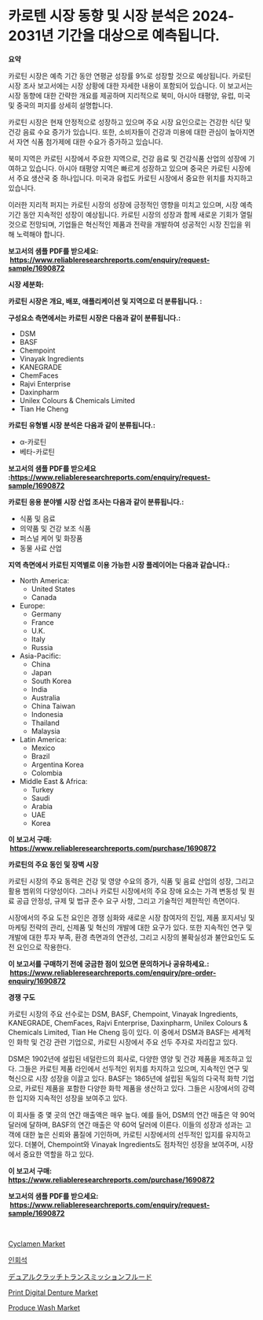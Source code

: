 <p><h1>카로텐 시장 동향 및 시장 분석은 2024-2031년 기간을 대상으로 예측됩니다.</h1></p><p><strong>요약</strong></p>
<p><p>카로틴 시장은 예측 기간 동안 연평균 성장률 9%로 성장할 것으로 예상됩니다. 카로틴 시장 조사 보고서에는 시장 상황에 대한 자세한 내용이 포함되어 있습니다. 이 보고서는 시장 동향에 대한 간략한 개요를 제공하며 지리적으로 북미, 아시아 태평양, 유럽, 미국 및 중국의 퍼지를 상세히 설명합니다.</p><p>카로틴 시장은 현재 안정적으로 성장하고 있으며 주요 시장 요인으로는 건강한 식단 및 건강 음료 수요 증가가 있습니다. 또한, 소비자들이 건강과 미용에 대한 관심이 높아지면서 자연 식품 첨가제에 대한 수요가 증가하고 있습니다.</p><p>북미 지역은 카로틴 시장에서 주요한 지역으로, 건강 음료 및 건강식품 산업의 성장에 기여하고 있습니다. 아시아 태평양 지역은 빠르게 성장하고 있으며 중국은 카로틴 시장에서 주요 생산국 중 하나입니다. 미국과 유럽도 카로틴 시장에서 중요한 위치를 차지하고 있습니다.</p><p>이러한 지리적 퍼지는 카로틴 시장의 성장에 긍정적인 영향을 미치고 있으며, 시장 예측 기간 동안 지속적인 성장이 예상됩니다. 카로틴 시장의 성장과 함께 새로운 기회가 열릴 것으로 전망되며, 기업들은 혁신적인 제품과 전략을 개발하여 성공적인 시장 진입을 위해 노력해야 합니다.</p></p>
<p><strong>보고서의 샘플 PDF를 받으세요: &nbsp;<a href="https://www.reliableresearchreports.com/enquiry/request-sample/1690872">https://www.reliableresearchreports.com/enquiry/request-sample/1690872</a></strong></p>
<p><strong>시장 세분화:</strong></p>
<p><strong> 카로틴 시장은 개요, 배포, 애플리케이션 및 지역으로 더 분류됩니다. :</strong></p>
<p><strong>구성요소 측면에서는 카로틴 시장은 다음과 같이 분류됩니다.:</strong></p>
<p><ul><li>DSM</li><li>BASF</li><li>Chempoint</li><li>Vinayak Ingredients</li><li>KANEGRADE</li><li>ChemFaces</li><li>Rajvi Enterprise</li><li>Daxinpharm</li><li>Unilex Colours & Chemicals Limited</li><li>Tian He Cheng</li></ul></p>
<p><strong> 카로틴 유형별 시장 분석은 다음과 같이 분류됩니다.:</strong></p>
<p><ul><li>α-카로틴</li><li>베타-카로틴</li></ul></p>
<p><strong>보고서의 샘플 PDF를 받으세요 :<a href="https://www.reliableresearchreports.com/enquiry/request-sample/1690872">https://www.reliableresearchreports.com/enquiry/request-sample/1690872</a></strong></p>
<p><strong> 카로틴 응용 분야별 시장 산업 조사는 다음과 같이 분류됩니다.:</strong></p>
<p><ul><li>식품 및 음료</li><li>의약품 및 건강 보조 식품</li><li>퍼스널 케어 및 화장품</li><li>동물 사료 산업</li></ul></p>
<p><strong>지역 측면에서 카로틴 지역별로 이용 가능한 시장 플레이어는 다음과 같습니다.:</strong></p>
<p><ul>
    <li>
        North America:
        <ul>
            <li>United States</li>
            <li>Canada</li>
        </ul>
    </li>
    <li>
        Europe:
        <ul>
            <li>Germany</li>
            <li>France</li>
            <li>U.K.</li>
            <li>Italy</li>
            <li>Russia</li>
        </ul>
    </li>
    <li>
        Asia-Pacific:
        <ul>
            <li>China</li>
            <li>Japan</li>
            <li>South Korea</li>
            <li>India</li>
            <li>Australia</li>
            <li>China Taiwan</li>
            <li>Indonesia</li>
            <li>Thailand</li>
            <li>Malaysia</li>
        </ul>
    </li>
    <li>
        Latin America:
        <ul>
            <li>Mexico</li>
            <li>Brazil</li>
            <li>Argentina Korea</li>
            <li>Colombia</li>
        </ul>
    </li>
    <li>
        Middle East & Africa:
        <ul>
            <li>Turkey</li>
            <li>Saudi</li>
            <li>Arabia</li>
            <li>UAE</li>
            <li>Korea</li>
        </ul>
    </li>
    </ul></p>
<p><strong>이 보고서 구매: &nbsp;<a href="https://www.reliableresearchreports.com/purchase/1690872">https://www.reliableresearchreports.com/purchase/1690872</a></strong></p>
<p><strong>카로틴의 주요 동인 및 장벽 시장</strong></p>
<p><p>카로틴 시장의 주요 동력은 건강 및 영양 수요의 증가, 식품 및 음료 산업의 성장, 그리고 활용 범위의 다양성이다. 그러나 카로틴 시장에서의 주요 장애 요소는 가격 변동성 및 원료 공급 안정성, 규제 및 법규 준수 요구 사항, 그리고 기술적인 제한적인 측면이다.</p><p>시장에서의 주요 도전 요인은 경쟁 심화와 새로운 시장 참여자의 진입, 제품 포지셔닝 및 마케팅 전략의 관리, 신제품 및 혁신의 개발에 대한 요구가 있다. 또한 지속적인 연구 및 개발에 대한 투자 부족, 환경 측면과의 연관성, 그리고 시장의 불확실성과 불안요인도 도전 요인으로 작용한다.</p></p>
<p><strong>이 보고서를 구매하기 전에 궁금한 점이 있으면 문의하거나 공유하세요.: &nbsp;<a href="https://www.reliableresearchreports.com/enquiry/pre-order-enquiry/1690872">https://www.reliableresearchreports.com/enquiry/pre-order-enquiry/1690872</a></strong></p>
<p><strong>경쟁 구도</strong></p>
<p><p>카로틴 시장의 주요 선수로는 DSM, BASF, Chempoint, Vinayak Ingredients, KANEGRADE, ChemFaces, Rajvi Enterprise, Daxinpharm, Unilex Colours & Chemicals Limited, Tian He Cheng 등이 있다. 이 중에서 DSM과 BASF는 세계적인 화학 및 건강 관련 기업으로, 카로틴 시장에서 주요 선두 주자로 자리잡고 있다.</p><p>DSM은 1902년에 설립된 네덜란드의 회사로, 다양한 영양 및 건강 제품을 제조하고 있다. 그들은 카로틴 제품 라인에서 선두적인 위치를 차지하고 있으며, 지속적인 연구 및 혁신으로 시장 성장을 이끌고 있다. BASF는 1865년에 설립된 독일의 다국적 화학 기업으로, 카로틴 제품을 포함한 다양한 화학 제품을 생산하고 있다. 그들은 시장에서의 강력한 입지와 지속적인 성장을 보여주고 있다.</p><p>이 회사들 중 몇 곳의 연간 매출액은 매우 높다. 예를 들어, DSM의 연간 매출은 약 90억 달러에 달하며, BASF의 연간 매출은 약 60억 달러에 이른다. 이들의 성장과 성과는 고객에 대한 높은 신뢰와 품질에 기인하며, 카로틴 시장에서의 선두적인 입지를 유지하고 있다. 더불어, Chempoint와 Vinayak Ingredients도 점차적인 성장을 보여주며, 시장에서 중요한 역할을 하고 있다.</p></p>
<p><strong>이 보고서 구매: &nbsp; <a href="https://www.reliableresearchreports.com/purchase/1690872">https://www.reliableresearchreports.com/purchase/1690872</a></strong></p>
<p><strong>보고서의 샘플 PDF를 받으세요: &nbsp;<a href="https://www.reliableresearchreports.com/enquiry/request-sample/1690872">https://www.reliableresearchreports.com/enquiry/request-sample/1690872</a></strong><strong></strong></p>
<p>&nbsp;</p>
<p><p><a href="https://issuu.com/reportprime-2/docs/cyclamen-market-size-2030.pptx">Cyclamen Market</a></p><p><a href="https://medium.com/@rudyswaniafgwski56664/%EC%95%A0%ED%8C%8C%ED%83%80%EC%9D%B4%ED%8A%B8-%EC%8B%9C%EC%9E%A5-%EA%B7%9C%EB%AA%A8%EB%8A%94-%EA%B8%80%EB%A1%9C%EB%B2%8C-%EC%82%B0%EC%97%85%EC%97%90%EC%84%9C-%EC%B5%9C%EA%B3%A0%EC%9D%98-%EB%A7%88%EC%BC%80%ED%8C%85-%EC%B1%84%EB%84%90%EC%9D%84-%EB%82%98%ED%83%80%EB%83%85%EB%8B%88%EB%8B%A4-e53dd9b975e9">인회석</a></p><p><a href="https://github.com/efcvopdgkdx128/Market-Research-Report-List-1/blob/main/18161167862.md">デュアルクラッチトランスミッションフルード</a></p><p><a href="https://github.com/derrinmiltonellis35gcl/Market-Research-Report-List-2/blob/main/print-digital-denture-market.md">Print Digital Denture Market</a></p><p><a href="https://summer-dogwood-3e9.notion.site/Produce-Wash-Market-Provides-a-Comprehensive-Analysis-Including-a-Macro-Overview-of-the-Market-as-we-16109c3e601140069f39e7ca9913ff75">Produce Wash Market</a></p></p>